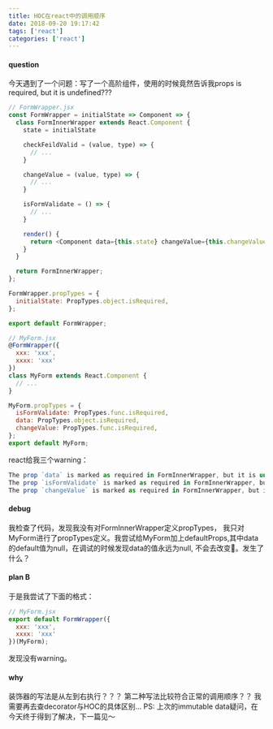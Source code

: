 ```yaml
---
title: HOC在react中的调用顺序
date: 2018-09-20 19:17:42
tags: ['react']
categories: ['react']
---
```


#### question
今天遇到了一个问题：写了一个高阶组件，使用的时候竟然告诉我props is required, but it is undefined???
```js
// FormWrapper.jsx
const FormWrapper = initialState => Component => {
  class FormInnerWrapper extends React.Component {
    state = initialState

    checkFeildValid = (value, type) => {
      // ...
    }

    changeValue = (value, type) => {
      // ...
    }

    isFormValidate = () => {
      // ...
    }

    render() {
      return <Component data={this.state} changeValue={this.changeValue} isFormValidate={this.isFormValidate} {...this.props} />;
    }
  }

  return FormInnerWrapper;
};

FormWrapper.propTypes = {
  initialState: PropTypes.object.isRequired,
};

export default FormWrapper;

// MyForm.jsx
@FormWrapper({
  xxx: 'xxx',
  xxxx: 'xxx'
})
class MyForm extends React.Component {
  // ...
}

MyForm.propTypes = {
  isFormValidate: PropTypes.func.isRequired,
  data: PropTypes.object.isRequired,
  changeValue: PropTypes.func.isRequired,
};
export default MyForm;
```

react给我三个warning：
```js
The prop `data` is marked as required in FormInnerWrapper, but it is undefined.
The prop `isFormValidate` is marked as required in FormInnerWrapper, but it is undefined.
The prop `changeValue` is marked as required in FormInnerWrapper, but it is undefined.
```

#### debug
我检查了代码，发现我没有对FormInnerWrapper定义propTypes， 我只对MyForm进行了propTypes定义。我尝试给MyForm加上defaultProps,其中data的default值为null，在调试的时候发现data的值永远为null, 不会去改变🤔️。发生了什么？

#### plan B
于是我尝试了下面的格式：
```js
// MyForm.jsx
export default FormWrapper({
  xxx: 'xxx',
  xxxx: 'xxx'
})(MyForm);

```
发现没有warning。


#### why
装饰器的写法是从左到右执行？？？
第二种写法比较符合正常的调用顺序？？
我需要再去查decorator与HOC的具体区别...
PS: 上次的immutable data疑问，在今天终于得到了解决，下一篇见～



